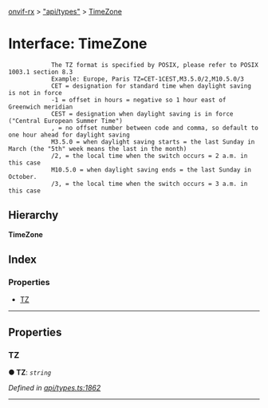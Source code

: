 [onvif-rx](../README.md) > ["api/types"](../modules/_api_types_.md) > [TimeZone](../interfaces/_api_types_.timezone.md)

# Interface: TimeZone

```
            The TZ format is specified by POSIX, please refer to POSIX 1003.1 section 8.3
            Example: Europe, Paris TZ=CET-1CEST,M3.5.0/2,M10.5.0/3
            CET = designation for standard time when daylight saving is not in force
            -1 = offset in hours = negative so 1 hour east of Greenwich meridian
            CEST = designation when daylight saving is in force ("Central European Summer Time")
            , = no offset number between code and comma, so default to one hour ahead for daylight saving
            M3.5.0 = when daylight saving starts = the last Sunday in March (the "5th" week means the last in the month)
            /2, = the local time when the switch occurs = 2 a.m. in this case
            M10.5.0 = when daylight saving ends = the last Sunday in October.
            /3, = the local time when the switch occurs = 3 a.m. in this case
```

## Hierarchy

**TimeZone**

## Index

### Properties

* [TZ](_api_types_.timezone.md#tz)

---

## Properties

<a id="tz"></a>

###  TZ

**● TZ**: *`string`*

*Defined in [api/types.ts:1862](https://github.com/patrickmichalina/onvif-rx/blob/034e4d6/src/api/types.ts#L1862)*

___

